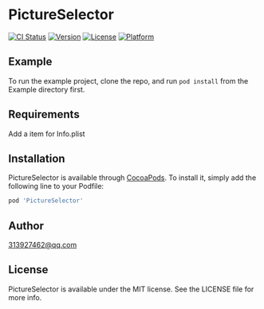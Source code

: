 # PictureSelector

[![CI Status](https://img.shields.io/travis/313927462@qq.com/PictureSelector.svg?style=flat)](https://travis-ci.org/313927462@qq.com/PictureSelector)
[![Version](https://img.shields.io/cocoapods/v/PictureSelector.svg?style=flat)](https://cocoapods.org/pods/PictureSelector)
[![License](https://img.shields.io/cocoapods/l/PictureSelector.svg?style=flat)](https://cocoapods.org/pods/PictureSelector)
[![Platform](https://img.shields.io/cocoapods/p/PictureSelector.svg?style=flat)](https://cocoapods.org/pods/PictureSelector)

## Example

To run the example project, clone the repo, and run `pod install` from the Example directory first.

## Requirements
Add a item for Info.plist
<?xml version="1.0" encoding="UTF-8"?>
<!DOCTYPE plist PUBLIC "-//Apple//DTD PLIST 1.0//EN" "http://www.apple.com/DTDs/PropertyList-1.0.dtd">
<plist version="1.0">
<true/>
</plist>

## Installation

PictureSelector is available through [CocoaPods](https://cocoapods.org). To install
it, simply add the following line to your Podfile:

```ruby
pod 'PictureSelector'
```

## Author

313927462@qq.com

## License

PictureSelector is available under the MIT license. See the LICENSE file for more info.

